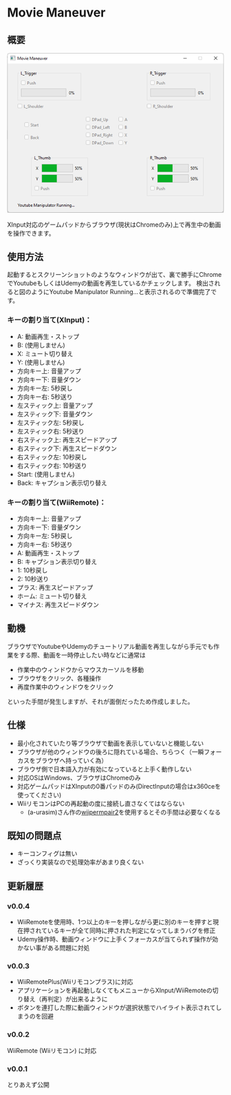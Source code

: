 # Movie Maneuver

## 概要
![ScreenShot Image](./doc/screen_shot.png)

XInput対応のゲームパッドからブラウザ(現状はChromeのみ)上で再生中の動画を操作できます。

## 使用方法
起動するとスクリーンショットのようなウィンドウが出て、裏で勝手にChromeでYoutubeもしくはUdemyの動画を再生しているかチェックします。
検出されると図のようにYoutube Manipulator Running...と表示されるので準備完了です。

### キーの割り当て(XInput)：
- A: 動画再生・ストップ
- B: (使用しません)
- X: ミュート切り替え
- Y: (使用しません)
- 方向キー上: 音量アップ
- 方向キー下: 音量ダウン
- 方向キー左: 5秒戻し
- 方向キー右: 5秒送り
- 左スティック上: 音量アップ
- 左スティック下: 音量ダウン
- 左スティック左: 5秒戻し
- 左スティック右: 5秒送り
- 右スティック上: 再生スピードアップ
- 右スティック下: 再生スピードダウン
- 右スティック左: 10秒戻し
- 右スティック右: 10秒送り
- Start: (使用しません)
- Back: キャプション表示切り替え

### キーの割り当て(WiiRemote)：
- 方向キー上: 音量アップ
- 方向キー下: 音量ダウン
- 方向キー左: 5秒戻し
- 方向キー右: 5秒送り
- A: 動画再生・ストップ
- B: キャプション表示切り替え
- 1: 10秒戻し
- 2: 10秒送り
- プラス: 再生スピードアップ
- ホーム: ミュート切り替え
- マイナス: 再生スピードダウン


## 動機
ブラウザでYoutubeやUdemyのチュートリアル動画を再生しながら手元でも作業をする際、動画を一時停止したい時などに通常は
- 作業中のウィンドウからマウスカーソルを移動
- ブラウザをクリック、各種操作
- 再度作業中のウィンドウをクリック

といった手間が発生しますが、それが面倒だったため作成しました。

## 仕様
- 最小化されていたり等ブラウザで動画を表示していないと機能しない
- ブラウザが他のウィンドウの後ろに隠れている場合、ちらつく（一瞬フォーカスをブラウザへ持っていく為）
- ブラウザ側で日本語入力が有効になっていると上手く動作しない
- 対応OSはWindows、ブラウザはChromeのみ
- 対応ゲームパッドはXInputの0番パッドのみ(DirectInputの場合はx360ceを使ってください)
- WiiリモコンはPCの再起動の度に接続し直さなくてはならない
	- (a-urasim)さん作の[wiipermpair2](http://tyche.pu-toyama.ac.jp/~a-urasim/wiimote/)を使用するとその手間は必要なくなる


## 既知の問題点
- キーコンフィグは無い
- ざっくり実装なので処理効率があまり良くない

## 更新履歴
### v0.0.4
- WiiRemoteを使用時、1つ以上のキーを押しながら更に別のキーを押すと現在押されているキーが全て同時に押された判定になってしまうバグを修正
- Udemy操作時、動画ウィンドウに上手くフォーカスが当てられず操作が効かない事がある問題に対処
### v0.0.3
- WiiRemotePlus(Wiiリモコンプラス)に対応
- アプリケーションを再起動しなくてもメニューからXInput/WiiRemoteの切り替え（再判定）が出来るように
- ボタンを連打した際に動画ウィンドウが選択状態でハイライト表示されてしまうのを回避
### v0.0.2
WiiRemote (Wiiリモコン) に対応
### v0.0.1
とりあえず公開
